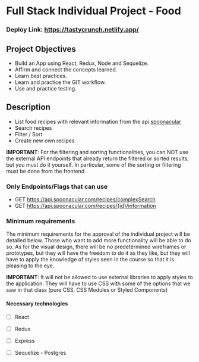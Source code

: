 # Full Stack Individual Project - Food

### Deploy Link: https://tastycrunch.netlify.app/

## Project Objectives

- Build an App using React, Redux, Node and Sequelize.
- Affirm and connect the concepts learned.
- Learn best practices.
- Learn and practice the GIT workflow.
- Use and practice testing.

## Description

- List food recipes with relevant information from the api [spoonacular](https://spoonacular.com/food-api)
- Search recipes
- Filter / Sort 
- Create new own recipes

__IMPORTANT__: For the filtering and sorting functionalities, you can NOT use the external API endpoints that already return the filtered or sorted results, but you must do it yourself. In particular, some of the sorting or filtering must be done from the frontend.

### Only Endpoints/Flags that can use

- GET <https://api.spoonacular.com/recipes/complexSearch>
- GET <https://api.spoonacular.com/recipes/{id}/information>

### Minimum requirements

The minimum requirements for the approval of the individual project will be detailed below. Those who want to add more functionality will be able to do so. As for the visual design, there will be no predetermined wireframes or prototypes, but they will have the freedom to do it as they like, but they will have to apply the knowledge of styles seen in the course so that it is pleasing to the eye.

__IMPORTANT__: It will not be allowed to use external libraries to apply styles to the application. They will have to use CSS with some of the options that we saw in that class (pure CSS, CSS Modules or Styled Components)

#### Necessary technologies

- [ ] React
- [ ] Redux
- [ ] Express
- [ ] Sequelize - Postgres

